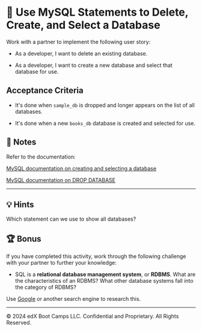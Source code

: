 # 📖 Use MySQL Statements to Delete, Create, and Select a Database

Work with a partner to implement the following user story:

* As a developer, I want to delete an existing database.

* As a developer, I want to create a new database and select that database for use.

## Acceptance Criteria

* It's done when `sample_db` is dropped and longer appears on the list of all databases.

* It's done when a new `books_db` database is created and selected for use.

## 📝 Notes

Refer to the documentation:

[MySQL documentation on creating and selecting a database](https://dev.mysql.com/doc/refman/8.0/en/creating-database.html)

[MySQL documentation on DROP DATABASE](https://dev.mysql.com/doc/refman/8.0/en/drop-database.html)

---

## 💡 Hints

Which statement can we use to show all databases?

## 🏆 Bonus

If you have completed this activity, work through the following challenge with your partner to further your knowledge:

* SQL is a **relational database management system**, or **RDBMS**. What are the characteristics of an RDBMS? What other database systems fall into the category of RDBMS?

Use [Google](https://www.google.com) or another search engine to research this.

---
© 2024 edX Boot Camps LLC. Confidential and Proprietary. All Rights Reserved.
